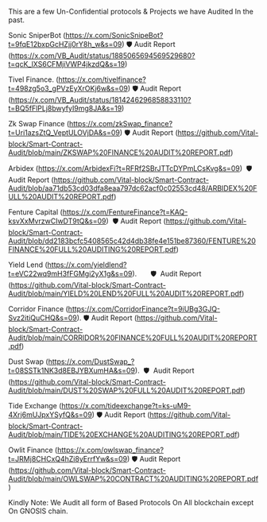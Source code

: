 This are a few Un-Confidential protocols & Projects we have Audited In the past.

Sonic SniperBot (https://x.com/SonicSnipeBot?t=9fqE12bxpGcHZjj0rY8h_w&s=09) 
🛡 Audit Report  (https://x.com/VB_Audit/status/1885065694569529680?t=qcK_lXS6CFMjiVWP4jkzdQ&s=19)

Tivel Finance. (https://x.com/tivelfinance?t=498zg5o3_gPVzEyXrOKj6w&s=09) 
🛡 Audit Report  (https://x.com/VB_Audit/status/1814246296858833110?t=BQ5fFlPLj8bwyfyI9mg8JA&s=19)

Zk Swap Finance (https://x.com/zkSwap_finance?t=Uri1azsZtQ_VeptULOVjDA&s=09) 
🛡 Audit Report  (https://github.com/Vital-block/Smart-Contract-Audit/blob/main/ZKSWAP%20FINANCE%20AUDIT%20REPORT.pdf)

Arbidex (https://x.com/ArbidexFi?t=RFRf2SBrJTTcDYPmLCsKvg&s=09)  
🛡 Audit Report (https://github.com/Vital-block/Smart-Contract-Audit/blob/aa71db53cd03dfa8eaa797dc62acf0c02553cd48/ARBIDEX%20FULL%20AUDIT%20REPORT.pdf) 

Fenture Capital (https://x.com/FentureFinance?t=KAQ-ksvXxMvrzwCIwDT9tQ&s=09)  
🛡 Audit Report  (https://github.com/Vital-block/Smart-Contract-Audit/blob/dd2183bcfc5408565c42d4db38fe4e151be87360/FENTURE%20FINANCE%20FULL%20AUDITING%20REPORT.pdf)

Yield Lend (https://x.com/yieldlend?t=eVC22wq9mH3fFGMgi2yX1g&s=09).      
🛡  Audit Report  (https://github.com/Vital-block/Smart-Contract-Audit/blob/main/YIELD%20LEND%20FULL%20AUDIT%20REPORT.pdf)

Corridor Finance (https://x.com/CorridorFinance?t=9iUBg3GJQ-Svz2itiQuCHQ&s=09). 
🛡 Audit Report (https://github.com/Vital-block/Smart-Contract-Audit/blob/main/CORRIDOR%20FINANCE%20FULL%20AUDIT%20REPORT.pdf) 

Dust Swap (https://x.com/DustSwap_?t=08SSTk1NK3d8EBJYBXumHA&s=09).  
🛡  Audit Report (https://github.com/Vital-block/Smart-Contract-Audit/blob/main/DUST%20SWAP%20FULL%20AUDIT%20REPORT.pdf)

Tide Exchange (https://x.com/tideexchange?t=ks-uM9-4Xrj6mUJpxYSyfQ&s=09) 
🛡 Audit Report (https://github.com/Vital-block/Smart-Contract-Audit/blob/main/TIDE%20EXCHANGE%20AUDITING%20REPORT.pdf) 

Owlit Finance (https://x.com/owlswap_finance?t=JRMj8CHCxQ4hZi8yErrfYw&s=09) 
🛡 Audit Report (https://github.com/Vital-block/Smart-Contract-Audit/blob/main/OWLSWAP%20CONTRACT%20AUDITING%20REPORT.pdf) 


Kindly Note: We Audit all form of Based Protocols On All blockchain except On GNOSIS chain.
